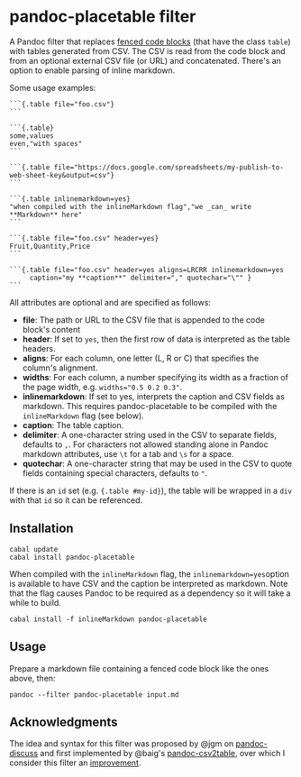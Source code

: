 # pandoc-placetable filter

A Pandoc filter that replaces [fenced code blocks](http://pandoc.org/README.html#fenced-code-blocks)
(that have the class `table`) with tables generated from CSV. The CSV is read from the code block
and from an optional external CSV file (or URL) and concatenated. There's an option to enable
parsing of inline markdown.

Some usage examples:

    ```{.table file="foo.csv"}
    ```

    ```{.table}
    some,values
    even,"with spaces"
    ```

    ```{.table file="https://docs.google.com/spreadsheets/my-publish-to-web-sheet-key&output=csv"}
    ```

    ```{.table inlinemarkdown=yes}
    "when compiled with the inlineMarkdown flag","we _can_ write **Markdown** here"
    ```

    ```{.table file="foo.csv" header=yes}
    Fruit,Quantity,Price
    ```

    ```{.table file="foo.csv" header=yes aligns=LRCRR inlinemarkdown=yes
         caption="my **caption**" delimiter="," quotechar="\"" }
    ```
All attributes are optional and are specified as follows:

- **file**: The path or URL to the CSV file that is appended to the code block's content
- **header**: If set to `yes`, then the first row of data is interpreted as the table headers.
- **aligns**: For each column, one letter (L, R or C) that specifies the column's alignment.
- **widths**: For each column, a number specifying its width as a fraction of the page width,
  e.g. `widths="0.5 0.2 0.3"`.
- **inlinemarkdown**: If set to yes, interprets the caption and CSV fields as markdown.
  This requires pandoc-placetable to be compiled with the `inlineMarkdown` flag (see below).
- **caption**: The table caption.
- **delimiter**: A one-character string used in the CSV to separate fields, defaults to `,`.
  For characters not allowed standing alone in Pandoc markdown attributes, use `\t` for a
  tab and `\s` for a space.
- **quotechar**: A one-character string that may be used in the CSV to quote fields containing
  special characters, defaults to `"`.

If there is an `id` set (e.g. `{.table #my-id}`), the table will be wrapped in a `div` with
that `id` so it can be referenced.

## Installation

    cabal update
    cabal install pandoc-placetable

When compiled with the `inlineMarkdown` flag, the `inlinemarkdown=yes`option is available to
have CSV and the caption be interpreted as markdown. Note that the flag causes Pandoc to be
required as a dependency so it will take a while to build.

    cabal install -f inlineMarkdown pandoc-placetable

## Usage

Prepare a markdown file containing a fenced code block like the ones above, then:

    pandoc --filter pandoc-placetable input.md

## Acknowledgments

The idea and syntax for this filter was proposed by @jgm on
[pandoc-discuss](https://groups.google.com/forum/#!topic/pandoc-discuss/kBdJU_JktzI)
and first implemented by @baig's [pandoc-csv2table](https://github.com/baig/pandoc-csv2table),
over which I consider this filter an [improvement](https://github.com/mb21/pandoc-placetable/issues/1).
